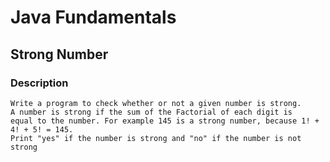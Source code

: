 # Java Fundamentals

## Strong Number

### Description

    Write a program to check whether or not a given number is strong. 
    A number is strong if the sum of the Factorial of each digit is 
    equal to the number. For example 145 is a strong number, because 1! + 4! + 5! = 145.
    Print "yes" if the number is strong and "no" if the number is not strong